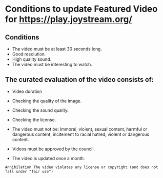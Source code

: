 # Conditions to update Featured Video for https://play.joystream.org/

## Conditions

- The video must be at least 30 seconds long.
- Good resolution.
- High quality sound.
- The video must be interesting to watch.

## The curated evaluation of the video consists of:
 
- Video duration
- Checking the quality of the image.
- Checking the sound quality.
- Checking the license.
- The video must not be: Immoral, violent, sexual content, harmful or dangerous content, incitement to racial hatred, violent or dangerous content.

- Videos must be approved by the council.
- The video is updated once a month.

`Annihilation
The video violates any license or copyright (and does not fall under "fair use")`
